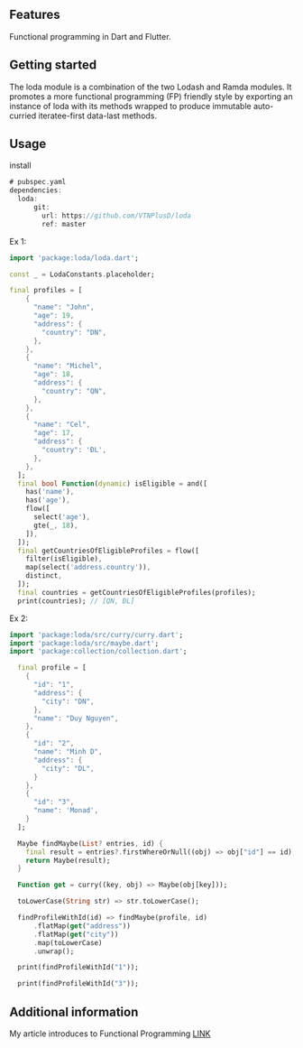 ## Features

Functional programming in Dart and Flutter.

## Getting started

The loda module is a combination of the two Lodash and Ramda modules. It promotes a more functional programming (FP) friendly style by exporting an instance of loda with its methods wrapped to produce immutable auto-curried iteratee-first data-last methods.

## Usage

install

```dart
# pubspec.yaml
dependencies:
  loda:
      git:
        url: https://github.com/VTNPlusD/loda
        ref: master
```

Ex 1:

```dart
import 'package:loda/loda.dart';

const _ = LodaConstants.placeholder;

final profiles = [
    {
      "name": "John",
      "age": 19,
      "address": {
        "country": "DN",
      },
    },
    {
      "name": "Michel",
      "age": 18,
      "address": {
        "country": "QN",
      },
    },
    {
      "name": "Cel",
      "age": 17,
      "address": {
        "country": 'ĐL',
      },
    },
  ];
  final bool Function(dynamic) isEligible = and([
    has('name'),
    has('age'),
    flow([
      select('age'),
      gte(_, 18),
    ]),
  ]);
  final getCountriesOfEligibleProfiles = flow([
    filter(isEligible),
    map(select('address.country')),
    distinct,
  ]);
  final countries = getCountriesOfEligibleProfiles(profiles);
  print(countries); // [QN, ĐL]
```

Ex 2:

```dart
import 'package:loda/src/curry/curry.dart';
import 'package:loda/src/maybe.dart';
import 'package:collection/collection.dart';

  final profile = [
    {
      "id": "1",
      "address": {
        "city": "DN",
      },
      "name": "Duy Nguyen",
    },
    {
      "id": "2",
      "name": "Minh D",
      "address": {
        "city": "DL",
      }
    },
    {
      "id": "3",
      "name": 'Monad',
    }
  ];

  Maybe findMaybe(List? entries, id) {
    final result = entries?.firstWhereOrNull((obj) => obj["id"] == id);
    return Maybe(result);
  }

  Function get = curry((key, obj) => Maybe(obj[key]));

  toLowerCase(String str) => str.toLowerCase();

  findProfileWithId(id) => findMaybe(profile, id)
      .flatMap(get("address"))
      .flatMap(get("city"))
      .map(toLowerCase)
      .unwrap();

  print(findProfileWithId("1"));

  print(findProfileWithId("3"));
```

## Additional information

My article introduces to Functional Programming
[LINK](https://duynn.notion.site/Introduce-to-Functional-Programing-FP-909e3eab2b174632a696692273bceaa8)
